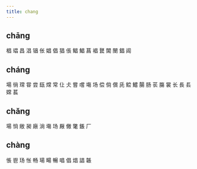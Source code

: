 ```yaml
---
title: chang
---
```


## chāng
椙
琩
昌
淐
锠
伥
娼
倡
猖
倀
鲳
鯧
菖
裮
鼚
閶
闛
錩
阊
## cháng
場
徜
瑺
甞
尝
瓺
龦
常
仩
仧
嘗
嚐
塲
场
偿
倘
償
兏
鲿
鱨
腸
肠
苌
膓
裳
长
長
镸
嫦
萇
## chǎng
場
惝
敞
昶
廠
淌
塲
场
厰
僘
氅
鋹
厂
## chàng
悵
鬯
玚
怅
畅
瑒
畼
暢
唱
倡
焻
誯
韔
